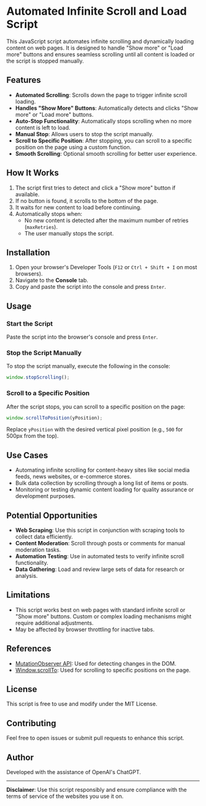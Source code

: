 
# Automated Infinite Scroll and Load Script

This JavaScript script automates infinite scrolling and dynamically loading content on web pages. It is designed to handle "Show more" or "Load more" buttons and ensures seamless scrolling until all content is loaded or the script is stopped manually.

## Features

- **Automated Scrolling**: Scrolls down the page to trigger infinite scroll loading.
- **Handles "Show More" Buttons**: Automatically detects and clicks "Show more" or "Load more" buttons.
- **Auto-Stop Functionality**: Automatically stops scrolling when no more content is left to load.
- **Manual Stop**: Allows users to stop the script manually.
- **Scroll to Specific Position**: After stopping, you can scroll to a specific position on the page using a custom function.
- **Smooth Scrolling**: Optional smooth scrolling for better user experience.

## How It Works

1. The script first tries to detect and click a "Show more" button if available.
2. If no button is found, it scrolls to the bottom of the page.
3. It waits for new content to load before continuing.
4. Automatically stops when:
   - No new content is detected after the maximum number of retries (`maxRetries`).
   - The user manually stops the script.

## Installation

1. Open your browser's Developer Tools (`F12` or `Ctrl + Shift + I` on most browsers).
2. Navigate to the **Console** tab.
3. Copy and paste the script into the console and press `Enter`.

## Usage

### Start the Script
Paste the script into the browser's console and press `Enter`.

### Stop the Script Manually
To stop the script manually, execute the following in the console:
```javascript
window.stopScrolling();
```

### Scroll to a Specific Position
After the script stops, you can scroll to a specific position on the page:
```javascript
window.scrollToPosition(yPosition);
```
Replace `yPosition` with the desired vertical pixel position (e.g., `500` for 500px from the top).

## Use Cases

- Automating infinite scrolling for content-heavy sites like social media feeds, news websites, or e-commerce stores.
- Bulk data collection by scrolling through a long list of items or posts.
- Monitoring or testing dynamic content loading for quality assurance or development purposes.

## Potential Opportunities

- **Web Scraping**: Use this script in conjunction with scraping tools to collect data efficiently.
- **Content Moderation**: Scroll through posts or comments for manual moderation tasks.
- **Automation Testing**: Use in automated tests to verify infinite scroll functionality.
- **Data Gathering**: Load and review large sets of data for research or analysis.

## Limitations

- This script works best on web pages with standard infinite scroll or "Show more" buttons. Custom or complex loading mechanisms might require additional adjustments.
- May be affected by browser throttling for inactive tabs.

## References

- [MutationObserver API](https://developer.mozilla.org/en-US/docs/Web/API/MutationObserver): Used for detecting changes in the DOM.
- [Window.scrollTo](https://developer.mozilla.org/en-US/docs/Web/API/Window/scrollTo): Used for scrolling to specific positions on the page.

## License

This script is free to use and modify under the MIT License.

## Contributing

Feel free to open issues or submit pull requests to enhance this script.

## Author

Developed with the assistance of OpenAI's ChatGPT.

---
**Disclaimer**: Use this script responsibly and ensure compliance with the terms of service of the websites you use it on.
